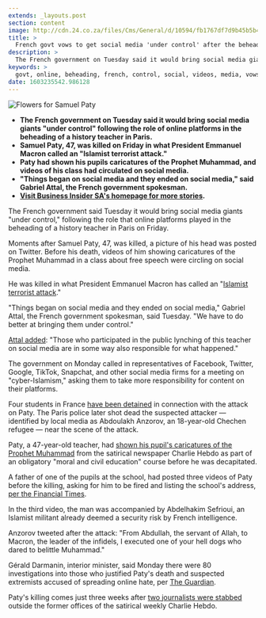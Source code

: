 ```yaml
--- 
extends: _layouts.post 
section: content 
image: http://cdn.24.co.za/files/Cms/General/d/10594/fb1767df7d9b45b5b442e0a061713d41.jpg 
title: > 
  French govt vows to get social media 'under control' after the beheading of a teacher 
description: > 
  The French government on Tuesday said it would bring social media giants "under control" following the role of online platforms in the beheading of a history teacher in Paris.Paty had shown his pupils caricatures of the Prophet Muhammad, and videos of his class had circulated on social media."Things began on social media and they ended on social media," said Gabriel Attal, the French government spokesman."Things began on social media and they ended on social media," Gabriel Attal, the French government spokesman, said Tuesday.Attal added: "Those who participated in the public lynching of this teacher on social media are in some way also responsible for what happened." 
keywords: > 
  govt, online, beheading, french, control, social, videos, media, vows, paty, teacher, muhammad, pupils, prophet 
date: 1603235542.986128 
--- 
```

<div><img alt="Flowers for Samuel Paty" src="https://cdn.24.co.za/files/Cms/General/d/10594/fb1767df7d9b45b5b442e0a061713d41.jpg" title="Flowers in front of the school where murdered school teacher Samuel Paty taught. (Photo by Aurelien Meunier/Getty Images)"><p class="img_accreditation"></p><ul class="summary-list"><li><strong>The French government on Tuesday said it would bring social media giants "under control" following the role of online platforms in the beheading of a history teacher in Paris.</strong></li><li><strong>Samuel Paty, 47, was killed on Friday in what President Emmanuel Macron called an "Islamist terrorist attack."</strong></li><li><strong>Paty had shown his pupils caricatures of the Prophet Muhammad, and videos of his class had circulated on social media.</strong></li><li><strong>"Things began on social media and they ended on social media," said Gabriel Attal, the French government spokesman.</strong></li><li><strong><a href="https://www.businessinsider.com/?hprecirc-bullet"></a><a href="https://www.businessinsider.co.za" target="_blank">Visit Business Insider SA's homepage for more stories</a>.</strong></li></ul><p>The French government said Tuesday it would bring social media giants "under control," following the role that online platforms played in the beheading of a history teacher in Paris on Friday.</p><p>Moments after Samuel Paty, 47, was killed, a picture of his head was posted on Twitter. Before his death, videos of him showing caricatures of the Prophet Muhammad in a class about free speech were circling on social media.</p><p>He was killed in what President Emmanuel Macron has called an "<a href="https://www.businessinsider.com/teacher-beheaded-in-paris-after-showing-cartoons-of-prophet-muhammad-2020-10">Islamist terrorist attack</a>."</p><p id="ad-fluid-1">&#13;
                                         &#13;
                                    </p>&#13;
                                <p>"Things began on social media and they ended on social media," Gabriel Attal, the French government spokesman, said Tuesday. "We have to do better at bringing them under control."</p><p id="fourth-par-video"></p><p><a href="https://www.theguardian.com/world/2020/oct/19/samuel-paty-french-police-raid-dozens-of-islamist-groups">Attal added</a>: "Those who participated in the public lynching of this teacher on social media are in some way also responsible for what happened."</p><p id="ad-300x250-1">&#13;
                                         &#13;
                                    </p>&#13;
                                <p>The government on Monday called in representatives of Facebook, Twitter, Google, TikTok, Snapchat, and other social media firms for a meeting on "cyber-Islamism," asking them to take more responsibility for content on their platforms.&#160;</p><p>Four students in France <a href="https://www.businessinsider.com/france-teacher-beheaded-prophet-muhammad-cartoons-students-detained-2020-10">have been detained</a> in connection with the attack on Paty. The Paris police later shot dead the suspected attacker &#8212; identified by local media as Abdoulakh Anzorov, an 18-year-old Chechen refugee &#8212; near the scene of the attack.&#160;</p><p>Paty, a 47-year-old teacher, had <a href="https://www.businessinsider.com/teacher-beheaded-in-paris-after-showing-cartoons-of-prophet-muhammad-2020-10">shown his pupil's caricatures of the Prophet Muhammad</a> from the satirical newspaper Charlie Hebdo as part of an obligatory "moral and civil education" course before he was decapitated.</p><p>A father of one of the pupils at the school, had posted three videos of Paty before the killing, asking for him to be fired and listing the school's address, <a href="https://www.ft.com/content/b2af266c-5a84-4ddd-8d49-ab41f29a7b06?shareType=nongift">per the Financial Times</a>.</p><p>In the third video, the man was accompanied by Abdelhakim Sefrioui, an Islamist militant already deemed a security risk by French intelligence.&#160;</p><p>Anzorov tweeted after the attack: "From Abdullah, the servant of Allah, to Macron, the leader of the infidels, I executed one of your hell dogs who dared to belittle Muhammad."</p><p>G&#233;rald Darmanin, interior minister, said Monday there were 80 investigations into those who justified Paty's death and suspected extremists accused of spreading online hate, per <a href="https://www.theguardian.com/world/2020/oct/19/samuel-paty-french-police-raid-dozens-of-islamist-groups">The Guardian</a>.<a href="https://www.ft.com/content/b2af266c-5a84-4ddd-8d49-ab41f29a7b06?shareType=nongift"></a></p><p>Paty's killing comes just three weeks after <a href="https://www.businessinsider.com/teacher-beheaded-in-paris-after-showing-cartoons-of-prophet-muhammad-2020-10">two journalists were stabbed</a> outside the former offices of the satirical weekly Charlie Hebdo.</p></div>